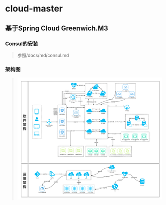 # cloud-master
## 基于Spring Cloud Greenwich.M3
### Consul的安装
> 参照/docs/md/consul.md

### 架构图
> ![avatar](https://github.com/Saint6733/cloud-master/raw/master/imgs/Cloud-Master.jpg)

